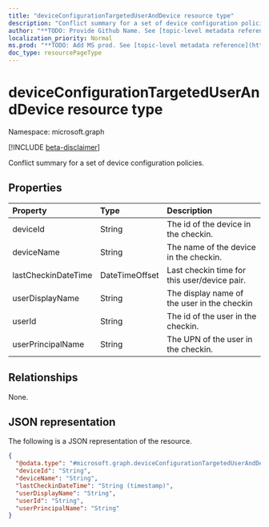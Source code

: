 ```yaml
---
title: "deviceConfigurationTargetedUserAndDevice resource type"
description: "Conflict summary for a set of device configuration policies."
author: "**TODO: Provide Github Name. See [topic-level metadata reference](https://msgo.azurewebsites.net/add/document/guidelines/metadata.html#topic-level-metadata)**"
localization_priority: Normal
ms.prod: "**TODO: Add MS prod. See [topic-level metadata reference](https://msgo.azurewebsites.net/add/document/guidelines/metadata.html#topic-level-metadata)**"
doc_type: resourcePageType
---
```


# deviceConfigurationTargetedUserAndDevice resource type

Namespace: microsoft.graph

[!INCLUDE [beta-disclaimer](../../includes/beta-disclaimer.md)]

Conflict summary for a set of device configuration policies.

## Properties
|Property|Type|Description|
|:---|:---|:---|
|deviceId|String|The id of the device in the checkin.|
|deviceName|String|The name of the device in the checkin.|
|lastCheckinDateTime|DateTimeOffset|Last checkin time for this user/device pair.|
|userDisplayName|String|The display name of the user in the checkin|
|userId|String|The id of the user in the checkin.|
|userPrincipalName|String|The UPN of the user in the checkin.|

## Relationships
None.

## JSON representation
The following is a JSON representation of the resource.
<!-- {
  "blockType": "resource",
  "@odata.type": "microsoft.graph.deviceConfigurationTargetedUserAndDevice"
}
-->
``` json
{
  "@odata.type": "#microsoft.graph.deviceConfigurationTargetedUserAndDevice",
  "deviceId": "String",
  "deviceName": "String",
  "lastCheckinDateTime": "String (timestamp)",
  "userDisplayName": "String",
  "userId": "String",
  "userPrincipalName": "String"
}
```

